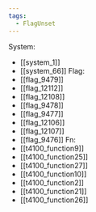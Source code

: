 ```yaml
---
tags:
  - FlagUnset
---
```

System:
- [[system_1]]
- [[system_66]]
Flag:
- [[flag_9479]]
- [[flag_12112]]
- [[flag_12108]]
- [[flag_9478]]
- [[flag_9477]]
- [[flag_12106]]
- [[flag_12107]]
- [[flag_9476]]
Fn:
- [[t4100_function9]]
- [[t4100_function25]]
- [[t4100_function27]]
- [[t4100_function10]]
- [[t4100_function2]]
- [[t4100_function21]]
- [[t4100_function26]]
